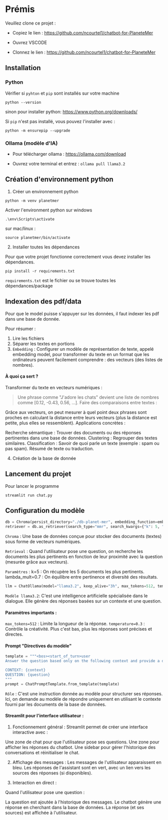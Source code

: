 # Prémis 

Veuillez clone ce projet :

- Copiez le lien :  https://github.com/ncourtel1/chatbot-for-PlaneteMer

- Ouvrez VSCODE

- Clonnez le lien : https://github.com/ncourtel1/chatbot-for-PlaneteMer


## Installation

### Python

Vérifier si `pyhton` et `pip` sont installés sur votre machine

```
python --version
```

sinon pour installer python: https://www.python.org/downloads/

Si `pip` n'est pas installé, vous pouvez l'installer avec :

```
python -m ensurepip --upgrade
```

### Ollama (modèle d'IA)

- Pour télécharger ollama : https://ollama.com/download

- Ouvrez votre terminal et entrez : `ollama pull llama3.2`


## Création d'environnement python

1) Créer un environnement python

```
python -m venv planetmer
```

Activer l'environment python sur windows

```
.\env\Scripts\activate
```

sur mac/linux :

```
source planetmer/bin/activate
```

2) Installer toutes les dépendances

Pour que votre projet fonctionne correctement vous devez installer les dépendances. 

```
pip install -r requirements.txt
```

`requirements.txt` est le fichier ou se trouve toutes les dépendances/package

## Indexation des pdf/data

Pour que le model puisse s'appuyer sur les données, il faut indexer les pdf dans une base de donnée.

Pour résumer : 

1) Lire les fichiers 
2) Séparer les textes en portions
3) `Embedding` : Configurer un modèle de représentation de texte, appelé embedding model, pour transformer du texte en un format que les ordinateurs peuvent facilement comprendre : des vecteurs (des listes de nombres).

#### À quoi ça sert ?
Transformer du texte en vecteurs numériques :

> Une phrase comme "J'adore les chats" devient une liste de nombres comme [0.12, -0.43, 0.56, ...].
Faire des comparaisons entre textes :

Grâce aux vecteurs, on peut mesurer à quel point deux phrases sont proches en calculant la distance entre leurs vecteurs (plus la distance est petite, plus elles se ressemblent).
Applications concrètes :

Recherche sémantique : Trouver des documents ou des réponses pertinentes dans une base de données.
Clustering : Regrouper des textes similaires.
Classification : Savoir de quoi parle un texte (exemple : spam ou pas spam).
Résumé de texte ou traduction.

4) Création de la base de donnée 

## Lancement du projet

Pour lancer le programme 

```
streamlit run chat.py
```

## Configuration du modèle

```python
db = Chroma(persist_directory="./db-planet-mer", embedding_function=embedding_model)
retriever = db.as_retriever(search_type="mmr", search_kwargs={"k": 5, "lambda_mult": 0.7})
```

`Chroma` : Une base de données conçue pour stocker des documents (textes) sous forme de vecteurs numériques.

`Retrieval` : Quand l'utilisateur pose une question, on recherche les documents les plus pertinents en fonction de leur proximité avec la question (mesurée grâce aux vecteurs).

`Paramètres` :
k=5 : On récupère les 5 documents les plus pertinents.
lambda_mult=0.7 : On équilibre entre pertinence et diversité des résultats.


```python
llm = ChatOllama(model="llama3.2", keep_alive="3h", max_tokens=512, temperature=0.3)
```

`Modèle llama3.2`: C'est une intelligence artificielle spécialisée dans le dialogue. Elle génère des réponses basées sur un contexte et une question.

#### Paramètres importants :

`max_tokens=512` : Limite la longueur de la réponse.
`temperature=0.3` : Contrôle la créativité. Plus c'est bas, plus les réponses sont précises et directes.

#### Prompt "Directives du modèle"

```py
template = """<bos><start_of_turn>user
Answer the question based only on the following context and provide a detailed, accurate response...

CONTEXT: {context}
QUESTION: {question}
"""
prompt = ChatPromptTemplate.from_template(template)
```

`Rôle` : C'est une instruction donnée au modèle pour structurer ses réponses. Ici, on demande au modèle de répondre uniquement en utilisant le contexte fourni par les documents de la base de données.

#### Streamlit pour l'interface utilisateur :

1) Fonctionnement général :
Streamlit permet de créer une interface interactive avec :

Une zone de chat pour que l'utilisateur pose ses questions.
Une zone pour afficher les réponses du chatbot.
Une sidebar pour gérer l'historique des conversations et réinitialiser le chat.

2) Affichage des messages :
Les messages de l'utilisateur apparaissent en bleu.
Les réponses de l'assistant sont en vert, avec un lien vers les sources des réponses (si disponibles).

3) Interaction en direct :

Quand l'utilisateur pose une question :

La question est ajoutée à l'historique des messages.
Le chatbot génère une réponse en cherchant dans la base de données.
La réponse (et ses sources) est affichée à l'utilisateur.